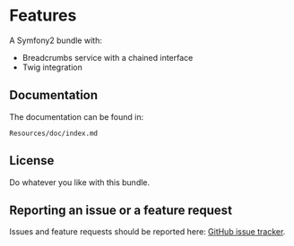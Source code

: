 Features
========

A Symfony2 bundle with:  
- Breadcrumbs service with a chained interface  
- Twig integration

Documentation
-------------

The documentation can be found in:

    Resources/doc/index.md

License
-------

Do whatever you like with this bundle.

Reporting an issue or a feature request
---------------------------------------

Issues and feature requests should be reported here: [GitHub issue tracker](https://github.com/nielskrijger/BreadcrumbsBundle/issues).
